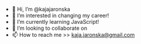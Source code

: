 - 👋 Hi, I’m @kajajaronska
- 👀 I’m interested in changing my career!
- 🌱 I’m currently learning JavaScript!  
- 💞️ I’m looking to collaborate on <!--- will let you know soon --->
- 📫 How to reach me >> kaja.jaronska@gmail.com

<!---
kajajaronska/kajajaronska is a ✨ special ✨ repository because its `README.md` (this file) appears on your GitHub profile.
You can click the Preview link to take a look at your changes.
--->
